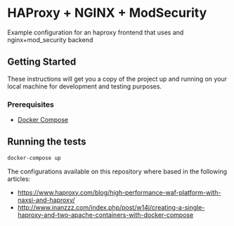 # HAProxy + NGINX + ModSecurity

Example configuration for an haproxy frontend that uses and nginx+mod_security backend

## Getting Started

These instructions will get you a copy of the project up and running on your local machine for development and testing purposes.

### Prerequisites

- [Docker Compose](https://docs.docker.com/compose/install/)

## Running the tests

```sh
docker-compose up
```

The configurations available on this repository where based in the following articles:

- <https://www.haproxy.com/blog/high-performance-waf-platform-with-naxsi-and-haproxy/>
- <http://www.inanzzz.com/index.php/post/w14j/creating-a-single-haproxy-and-two-apache-containers-with-docker-compose>
